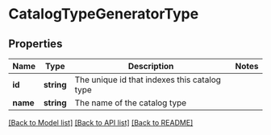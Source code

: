 # CatalogTypeGeneratorType

## Properties
Name | Type | Description | Notes
------------ | ------------- | ------------- | -------------
**id** | **string** | The unique id that indexes this catalog type | 
**name** | **string** | The name of the catalog type | 

[[Back to Model list]](../README.md#documentation-for-models) [[Back to API list]](../README.md#documentation-for-api-endpoints) [[Back to README]](../README.md)


